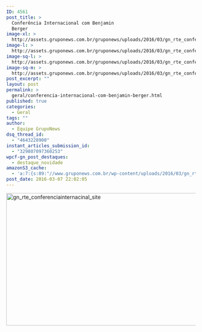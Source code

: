 ```yaml
---
ID: 4561
post_title: >
  Conferência Internacional com Benjamin
  Berger
image-xl: >
  http://assets.gruponews.com.br/gruponews/uploads/2016/03/gn_rte_conferenciainternacinal_site.png
image-l: >
  http://assets.gruponews.com.br/gruponews/uploads/2016/03/gn_rte_conferenciainternacinal_site.png
image-sq-l: >
  http://assets.gruponews.com.br/gruponews/uploads/2016/03/gn_rte_conferenciainternacinal_site.png
image-sq-m: >
  http://assets.gruponews.com.br/gruponews/uploads/2016/03/gn_rte_conferenciainternacinal_site-720x353.png
post_excerpt: ""
layout: post
permalink: >
  geral/conferencia-internacional-com-benjamin-berger.html
published: true
categories:
  - Geral
tags: ""
author:
  - Equipe GrupoNews
dsq_thread_id:
  - "4643228900"
instant_articles_submission_id:
  - "329807097360253"
wpcf-gn_post_destaques:
  - destaque_novidade
amazonS3_cache:
  - 'a:7:{s:89:"//www.gruponews.com.br/wp-content/uploads/2016/03/gn_rte_conferenciainternacinal_site.png";i:4567;s:97:"//www.gruponews.com.br/wp-content/uploads/2016/03/gn_rte_conferenciainternacinal_site-300x110.png";i:4567;s:97:"//www.gruponews.com.br/wp-content/uploads/2016/03/gn_rte_conferenciainternacinal_site-768x282.png";i:4567;s:97:"//www.gruponews.com.br/wp-content/uploads/2016/03/gn_rte_conferenciainternacinal_site-580x213.png";i:4567;s:96:"//www.gruponews.com.br/wp-content/uploads/2016/03/gn_rte_conferenciainternacinal_site-185x68.png";i:4567;s:91:"//assets.gruponews.com.br/gruponews/uploads/2016/03/gn_rte_conferenciainternacinal_site.png";i:4567;s:108:"//s3.amazonaws.com/assets.gruponews.com.br/gruponews/uploads/2016/03/gn_rte_conferenciainternacinal_site.png";i:4567;}'
post_date: 2016-03-07 22:02:05
---
```

<img class="alignnone size-full wp-image-4567" src="http://www.gruponews.com.br/wp-content/uploads/2016/03/gn_rte_conferenciainternacinal_site.png" alt="gn_rte_conferenciainternacinal_site" width="960" height="353" />
